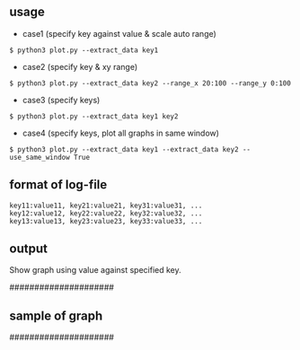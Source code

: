 ## 

## usage
- case1 (specify key against value & scale auto range)
```
$ python3 plot.py --extract_data key1 
```

- case2 (specify key & xy range)
```
$ python3 plot.py --extract_data key2 --range_x 20:100 --range_y 0:100
```

- case3 (specify keys)
```
$ python3 plot.py --extract_data key1 key2
```

- case4 (specify keys, plot all graphs in same window)
```
$ python3 plot.py --extract_data key1 --extract_data key2 --use_same_window True
```

## format of log-file 

```
key11:value11, key21:value21, key31:value31, ...
key12:value12, key22:value22, key32:value32, ...
key13:value13, key23:value23, key33:value33, ...
```

## output
Show graph using value against specified key.

#####################
## sample of graph ##
#####################

